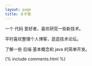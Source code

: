 ```yaml
---
layout: page
title: 关于我 
---
```


一个 代码 爱好者，喜欢研究一些新技术。
<p>
平时喜欢整理个人博客，逛逛技术论坛。
<p>
了解一些 后端 基本概念和 java 的简单开发。

<p> 
{% include comments.html %}

